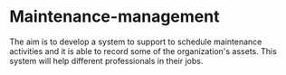 # Maintenance-management

The aim is to develop a system to support to schedule maintenance activities and it is able to record some of the organization's assets. This system will help different professionals in their jobs.

